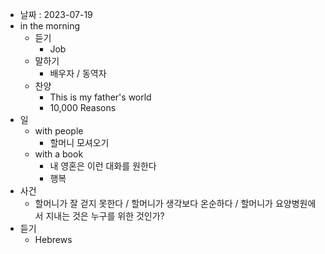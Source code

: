 - 날짜 : 2023-07-19
- in the morning
	- 듣기
		- Job
	- 말하기
		-  배우자 / 동역자 
	- 찬양
		- This is my father's world
		- 10,000 Reasons
- 일
	- with people
		- 할머니 모셔오기
	- with a book
		- 내 영혼은 이런 대화를 원한다
		- 행복
- 사건
	- 할머니가 잘 걷지 못한다 / 할머니가 생각보다 온순하다 / 할머니가 요양병원에서 지내는 것은 누구를 위한 것인가?
- 듣기
	- Hebrews 
